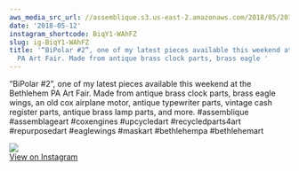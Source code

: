 ```yaml
---
aws_media_src_url: //assemblique.s3.us-east-2.amazonaws.com/2018/05/2018-05-12_03-28-50_UTC.jpg
date: '2018-05-12'
instagram_shortcode: BiqY1-WAhFZ
slug: ig-BiqY1-WAhFZ
title: '“BiPolar #2”, one of my latest pieces available this weekend at the Bethlehem
  PA Art Fair. Made from antique brass clock parts, brass eagle '
---
```


“BiPolar #2”, one of my latest pieces available this weekend at the Bethlehem PA Art Fair. Made from antique brass clock parts, brass eagle wings, an old cox airplane motor, antique typewriter parts, vintage cash register parts, antique brass lamp parts, and more. #assemblique #assemblageart #coxengines #upcycledart #recycledparts4art #repurposedart #eaglewings #maskart #bethlehempa #bethlehemart 

![](//assemblique.s3.us-east-2.amazonaws.com/2018/05/2018-05-12_03-28-50_UTC.jpg)   
[View on Instagram](https://www.instagram.com/p/BiqY1-WAhFZ/)